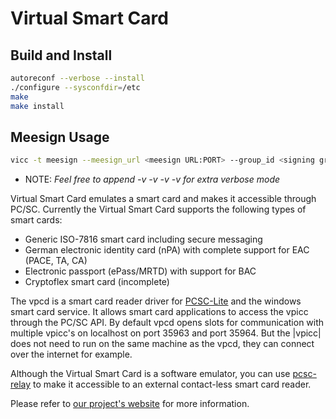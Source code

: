 # Virtual Smart Card

## Build and Install

```bash
autoreconf --verbose --install
./configure --sysconfdir=/etc
make
make install
```

## Meesign Usage
```bash
vicc -t meesign --meesign_url <meesign URL:PORT> --group_id <signing group ID> --meesign_ca_cert </path/to/your/meesign-ca-cert.pem>
```
- NOTE: *Feel free to append -v -v -v -v for extra verbose mode*

Virtual Smart Card emulates a smart card and makes it accessible through PC/SC.
Currently the Virtual Smart Card supports the following types of smart cards:

- Generic ISO-7816 smart card including secure messaging
- German electronic identity card (nPA) with complete support for EAC
  (PACE, TA, CA)
- Electronic passport (ePass/MRTD) with support for BAC
- Cryptoflex smart card (incomplete)
      
The vpcd is a smart card reader driver for [PCSC-Lite](https://pcsclite.apdu.fr/) and the windows smart
card service. It allows smart card applications to access the vpicc through
the PC/SC API.  By default vpcd opens slots for communication with multiple
vpicc's on localhost on port 35963 and port 35964. But the |vpicc| does not
need to run on the same machine as the vpcd, they can connect over the
internet for example.

Although the Virtual Smart Card is a software emulator, you can use
[pcsc-relay](http://frankmorgner.github.io/vsmartcard/pcsc-relay/README.html)
to make it accessible to an external contact-less smart card reader.

Please refer to [our project's website](http://frankmorgner.github.io/vsmartcard/virtualsmartcard/README.html) for more information.
